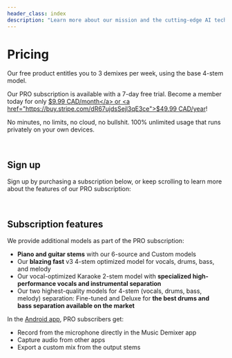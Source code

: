 ```yaml
---
header_class: index
description: "Learn more about our mission and the cutting-edge AI technology powering our music demixing tools."
---
```


# Pricing

Our free product entitles you to 3 demixes per week, using the base 4-stem model.

Our PRO subscription is available with a 7-day free trial. Become a member today for only <a href="https://buy.stripe.com/aEU29ZgF48Z13qEeUV">$9.99 CAD/month</a> or <a  href="https://buy.stripe.com/dR67ujdsSejl3qE3ce">$49.99 CAD/year</a>!

No minutes, no limits, no cloud, no bullshit. 100% unlimited usage that runs privately on your own devices.

<br>

## Sign up

Sign up by purchasing a subscription below, or keep scrolling to learn more about the features of our PRO subscription:

<script async src="https://js.stripe.com/v3/pricing-table.js"></script>
<stripe-pricing-table id="pricing-table" pricing-table-id="prctbl_1OcXFtAmT5bJ3vuw0JDQk6A5"
publishable-key="pk_live_51ObLZ9AmT5bJ3vuwDIgzrNEljt7oK42MqgmnEKZbANz0PDtlzkD3Oc6R2JopYNJnpsteV8or0hY2s1l2bmrM1hED00nMDhvPqg">
</stripe-pricing-table>

<br>

## Subscription features

We provide additional models as part of the PRO subscription:
* **Piano and guitar stems** with our 6-source and Custom models
* Our **blazing fast** v3 4-stem optimized model for vocals, drums, bass, and melody
* Our vocal-optimized Karaoke 2-stem model with **specialized high-performance vocals and instrumental separation**
* Our two highest-quality models for 4-stem (vocals, drums, bass, melody) separation: Fine-tuned and Deluxe for **the best drums and bass separation available on the market**

In the [Android app](/android), PRO subscribers get:

* Record from the microphone directly in the Music Demixer app
* Capture audio from other apps
* Export a custom mix from the output stems

<br>
